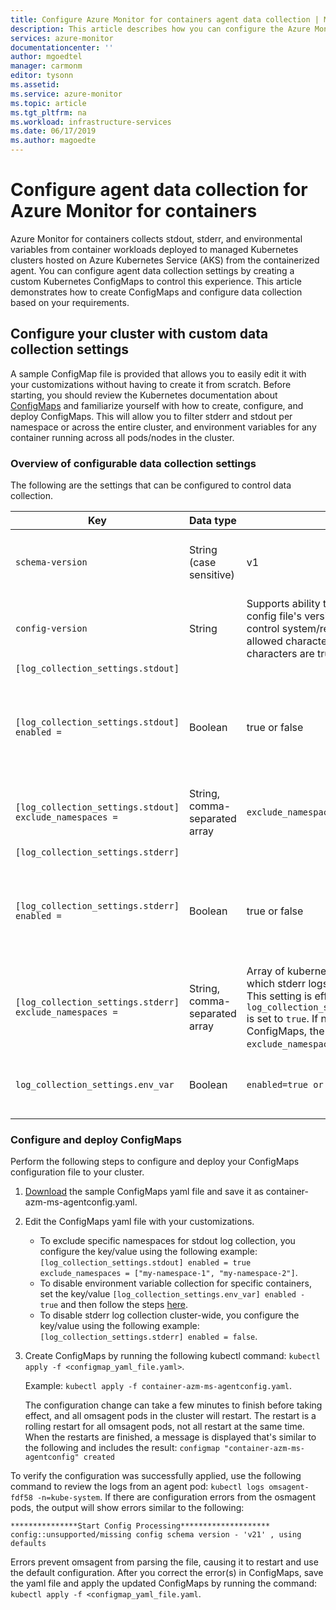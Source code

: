 ```yaml
---
title: Configure Azure Monitor for containers agent data collection | Microsoft Docs
description: This article describes how you can configure the Azure Monitor for containers agent to control stdout/stderr and environment variables log collection.
services: azure-monitor
documentationcenter: ''
author: mgoedtel
manager: carmonm
editor: tysonn
ms.assetid: 
ms.service: azure-monitor
ms.topic: article
ms.tgt_pltfrm: na
ms.workload: infrastructure-services
ms.date: 06/17/2019
ms.author: magoedte
---
```


# Configure agent data collection for Azure Monitor for containers

Azure Monitor for containers collects stdout, stderr, and environmental variables from container workloads deployed to managed Kubernetes clusters hosted on Azure Kubernetes Service (AKS) from the containerized agent. You can configure agent data collection settings by creating a custom Kubernetes ConfigMaps to control this experience. This article demonstrates how to create ConfigMaps and configure data collection based on your requirements.

## Configure your cluster with custom data collection settings

A sample ConfigMap file is provided that allows you to easily edit it with your customizations without having to create it from scratch. Before starting, you should review the Kubernetes documentation about [ConfigMaps](https://kubernetes.io/docs/tasks/configure-pod-container/configure-pod-configmap/) and familiarize yourself with how to create, configure, and deploy ConfigMaps. This will allow you to filter stderr and stdout per namespace or across the entire cluster, and environment variables for any container running across all pods/nodes in the cluster.  

### Overview of configurable data collection settings 

The following are the settings that can be configured to control data collection.

|Key |Data type |Value |Description |
|----|-----------|------|------------|
|`schema-version` |String (case sensitive) |v1 |This is the schema version used by the agent when parsing this configmap. Currently supported schema-version is v1. Modifying this value is not supported and will be rejected when ConfigMaps is evaluated.|
|`config-version` |String |Supports ability to keep track of this config file's version in your source control system/repository. Maximum allowed characters are 10, and all other characters are truncated. |
|`[log_collection_settings.stdout]` | | |
|`[log_collection_settings.stdout] enabled =` |Boolean | true or false | This controls if stdout container log collection is enabled. When set to `true` and no namespaces are excluded for stdout log collection (`log_collection_settings.stdout.exclude_namespaces` setting below), stdout logs will be collected from all containers across all pods/nodes in the cluster. If not specified in ConfigMaps, the default value is `enabled = true`. |
|`[log_collection_settings.stdout] exclude_namespaces =`|String, comma-separated array | `exclude_namespaces` |Array of kubernetes namespaces for which stdout logs will not be collected. This setting is effective only if `log_collection_settings.stdout.enabled` is set to `true`. If not specified in ConfigMaps, the default value is `exclude_namespaces = ["kube-system"]`.|
|`[log_collection_settings.stderr]` | | |
|`[log_collection_settings.stderr] enabled =` |Boolean | true or false |This controls if stderr container log collection is enabled. When set to `true` and no namespaces are excluded for stdout log collection (`log_collection_settings.stderr.exclude_namespaces` setting), stderr logs will be collected from all containers across all pods/nodes in the cluster. If not specified in ConfigMaps, the default value is `enabled = true`. |
|`[log_collection_settings.stderr] exclude_namespaces =` |String, comma-separated array |Array of kubernetes namespaces for which stderr logs will not be collected. This setting is effective only if `log_collection_settings.stdout.enabled` is set to `true`. If not specified in ConfigMaps, the default value is `exclude_namespaces = ["kube-system"]`. |
| `log_collection_settings.env_var` |Boolean | `enabled=true or false` | This controls if environment variable collection is enabled. When set to `false`, no environment variables are collected for any container running across all pods/nodes in the cluster. If not specified in ConfigMaps, the default value is `enabled = true`. |

### Configure and deploy ConfigMaps

Perform the following steps to configure and deploy your ConfigMaps configuration file to your cluster.

1. [Download](https://github.com/microsoft/OMS-docker/blob/ci_feature_prod/Kubernetes/container-azm-ms-agentconfig.yaml) the sample ConfigMaps yaml file and save it as container-azm-ms-agentconfig.yaml.  
1. Edit the ConfigMaps yaml file with your customizations. 

    - To exclude specific namespaces for stdout log collection, you configure the key/value using the following example: `[log_collection_settings.stdout] enabled = true exclude_namespaces = ["my-namespace-1", "my-namespace-2"]`.
    - To disable environment variable collection for specific containers, set the key/value `[log_collection_settings.env_var] enabled - true` and then follow the steps [here](container-insights-manage-agent.md#how-to-disable-environment-variable-collection-on-a-container).
    - To disable stderr log collection cluster-wide, you configure the key/value using the following example: `[log_collection_settings.stderr] enabled = false`.

1. Create ConfigMaps by running the following kubectl command: `kubectl apply -f <configmap_yaml_file.yaml>`.
    
    Example: `kubectl apply -f container-azm-ms-agentconfig.yaml`. 
    
    The configuration change can take a few minutes to finish before taking effect, and all omsagent pods in the cluster will restart. The restart is a rolling restart for all omsagent pods, not all restart at the same time. When the restarts are finished, a message is displayed that's similar to the following and includes the result: `configmap "container-azm-ms-agentconfig" created`

To verify the configuration was successfully applied, use the following command to review the logs from an agent pod: `kubectl logs omsagent-fdf58 -n=kube-system`. If there are configuration errors from the osmagent pods, the output will show errors similar to the following:

``` 
***************Start Config Processing******************** 
config::unsupported/missing config schema version - 'v21' , using defaults
```

Errors prevent omsagent from parsing the file, causing it to restart and use the default configuration. After you correct the error(s) in ConfigMaps, save the yaml file and apply the updated ConfigMaps by running the command: `kubectl apply -f <configmap_yaml_file.yaml`.
